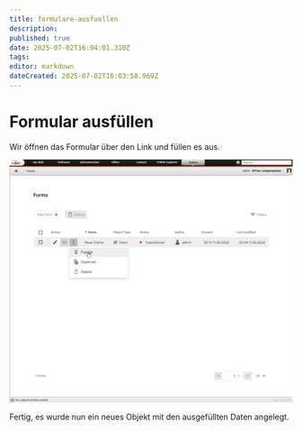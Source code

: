 ```yaml
---
title: formulare-ausfuellen
description: 
published: true
date: 2025-07-02T16:04:01.310Z
tags: 
editor: markdown
dateCreated: 2025-07-02T16:03:58.969Z
---
```


# Formular ausfüllen

Wir öffnen das Formular über den Link und füllen es aus.

[![Formular ausfuellen](../../assets/images/de/i-doit-add-ons/forms/ausfuellen/fillout.gif)](../../assets/images/de/i-doit-add-ons/forms/ausfuellen/fillout.gif)

Fertig, es wurde nun ein neues Objekt mit den ausgefüllten Daten angelegt.
